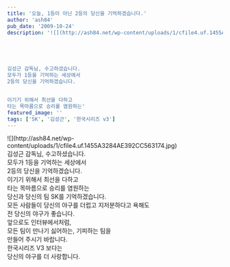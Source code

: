 ```yaml
---
title: '오늘, 1등이 아닌 2등의 당신을 기억하겠습니다.'
author: 'ash84'
pub_date: '2009-10-24'
description: '![](http://ash84.net/wp-content/uploads/1/cfile4.uf.1455A3284AE392CC563174.jpg)  





김성근 감독님, 수고하셨습니다. 
모두가 1등을 기억하는 세상에서 
2등의 당신을 기억하겠습니다. 


이기기 위해서 최선을 다하고 
타는 목마름으로 승리를 염원하는'
featured_image: ''
tags: ['SK', '김성근', '한국시리즈 v3']
---
```



<div>![](http://ash84.net/wp-content/uploads/1/cfile4.uf.1455A3284AE392CC563174.jpg)  
</div>  
<div>  
</div>  
<div>  
</div>  
<div>김성근 감독님, 수고하셨습니다. </div>  
<div>모두가 1등을 기억하는 세상에서 </div>  
<div>2등의 당신을 기억하겠습니다. </div>  
<div>  
</div>  
<div>이기기 위해서 최선을 다하고 </div>  
<div>타는 목마름으로 승리를 염원하는</div>  
<div>당신과 당신의 팀 SK를 기억하겠습니다. </div>  
<div>  
</div>  
<div>모든 사람들이 당신의 야구를 더럽고 지저분하다고 욕해도 </div>  
<div>전 당신의 야구가 좋습니다. </div>  
<div>  
</div>  
<div>앞으로도 인터뷰에서처럼, </div>  
<div>모든 팀이 만나기 싫어하는, 기피하는 팀을 </div>  
<div>만들어 주시기 바랍니다. </div>  
<div>  
</div>  
<div>한국시리즈 V3 보다는</div>  
<div>당신의 야구를 더 사랑합니다. </div>  
<div>  
</div>  
<div>  
</div>

